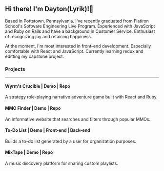 ## Hi there! I'm Dayton(Lyrik)!👋

  Based in Pottstown, Pennsylvania. I've recently graduated from Flatiron School's Software Engineering Live Program. Experienced with JavaScript and Ruby on Rails and have a background in Customer Service. Enthusiast of recognizing joy and retaining happiness. 
  
  At the moment, I'm most interested in front-end development. Especially comfortable with React and JavaScript. Currently learning redux and editting my capstone project.
 
### Projects
----------------------------------------------------------------------------------------------------------------------------------------------------------
#### Wyrm's Crucible | Demo | Repo
A strategy role-playing narrative adventure game built with React and Ruby.

#### MMO Finder | Demo | Repo
An informative website that searches and filters through popular MMOs.

#### To-Do List | Demo | Front-end | Back-end
Builds a to-do list generated by a user for organization purposes.

#### MixTape | Demo | Repo
A music discovery platform for sharing custom playlists.


<!--
**Straigus1/Straigus1** is a ✨ _special_ ✨ repository because its `README.md` (this file) appears on your GitHub profile.

Here are some ideas to get you started:

- 🔭 I’m currently working on ...
- 🌱 I’m currently learning ...
- 👯 I’m looking to collaborate on ...
- 🤔 I’m looking for help with ...
- 💬 Ask me about ...
- 📫 How to reach me: ...
- 😄 Pronouns: ...
- ⚡ Fun fact: ...
-->
